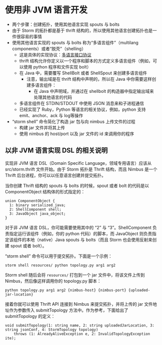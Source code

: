 # 使用非 JVM 语言开发

- 两个步骤：创建拓扑，使用其他语言实现 spouts 与 bolts
- 由于 Storm 的拓扑都是基于 thrift 结构的，所以使用其他语言创建拓扑也是一件很容易的事情
- 使用其他语言实现的 spouts 与 bolts 称为“多语言组件”（multilang components）或者“脱壳”（shelling）
	- 这是具体的实现协议：[多语言接口协议](https://github.com/weyo/Storm-Documents/blob/master/Manual/zh/Multilang-Protocol.md)
	- thrift 结构允许你定义以一个程序和脚本的方式定义多语言组件（例如，可以使用 python 程序和文件实现 bolt）
	- 在 Java 中，需要覆写 ShellBolt 或者 ShellSpout 来创建多语言组件
		- 注意，输出域是在 thrift 结构中声明的，所以在 Java 中你需要这样创建多语言组件：
			- 在 Java 中声明域，并通过在 shellbolt 的构造器中指定输出域来处理其他语言的代码
	- 多语言组件在 STDIN/STDOUT 中使用 JSON 消息来和子进程通信
	- 已经实现了 Ruby，Python 等语言的相关协议，例如，python 支持 emit、anchor、ack 与 log等操作
- “storm shell” 命令简化了构造 jar 包与向 nimbus 上传文件的过程
	- 构建 jar 文件并将其上传
	- 使用 nimbus 的 host/port 以及 jar 文件的 id 来调用你的程序

## 以非 JVM 语言实现 DSL 的相关说明

实现非 JVM 语言 DSL（Domain Specific Language，领域专用语言）应该从 src/storm.thrift 文件开始。由于 Storm 拓扑是 Thrift 结构，而且 Nimbus 是一个 Thrift 后台进程，你可以以任意语言创建并提交拓扑。

当你创建 Thrift 结构的 spouts 与 bolts 的时候，spout 或者 bolt 的代码是以 ComponentObject 结构体的形式指定的：

```
union ComponentObject {
  1: binary serialized_java;
  2: ShellComponent shell;
  3: JavaObject java_object;
}
```

对于非 JVM 语言 DSL，你可能需要使用其中的 “2” 与 “3”。ShellComponent 负责指定运行该组件（例如，你的 python 代码）的脚本，而 JavaObject 则负责指定该组件的本地（native）Java spouts 与 bolts（而且 Storm 也会使用反射来创建 spout 或者 bolt）。

“storm shell” 命令可以用于提交拓扑。下面是一个示例：

```
storm shell resources/ python topology.py arg1 arg2
```

Storm shell 随后会将 `resources/` 打包到一个 jar 文件中，将该文件上传到 Nimbus，然后像这样调用你的 topology.py 脚本：

```
python topology.py arg1 arg2 {nimbus-host} {nimbus-port} {uploaded-jar-location}
```

接着你就可以使用 Thrift API 连接到 Nimbus 来提交拓扑，并将上传的 jar 文件地址作为参数传入 submitTopology 方法中。作为参考，下面给出了 submitTopology 的定义：

```
void submitTopology(1: string name, 2: string uploadedJarLocation, 3: string jsonConf, 4: StormTopology topology)
    throws (1: AlreadyAliveException e, 2: InvalidTopologyException ite);
```
